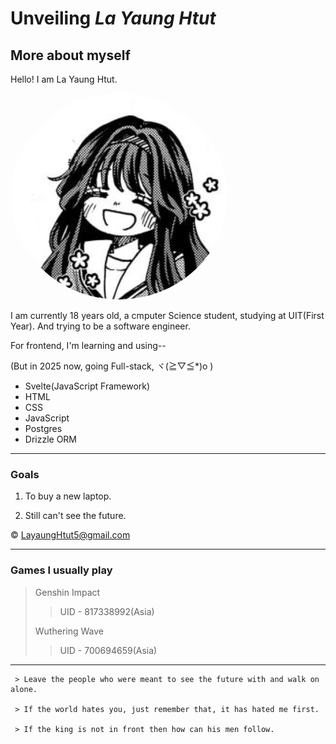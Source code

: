 # Unveiling _La Yaung Htut_

## More about myself

Hello! I am La Yaung Htut.

<img src="Waguri.jpg" style="border-radius: 50%;" >

I am currently 18 years old, a cmputer Science student, studying at UIT(First Year). And trying to be a software engineer.

For frontend, I'm learning and using--

(But in 2025 now, going Full-stack, ヾ(≧▽≦\*)o )

- Svelte(JavaScript Framework)
- HTML
- CSS
- JavaScript
- Postgres
- Drizzle ORM

---

### Goals

1. To buy a new laptop.

2. Still can't see the future.

&copy; <LayaungHtut5@gmail.com>

---

### Games I usually play

> Genshin Impact
>
> > UID - 817338992(Asia)
>
> Wuthering Wave
>
> > UID - 700694659(Asia)

---

```
 > Leave the people who were meant to see the future with and walk on alone.

 > If the world hates you, just remember that, it has hated me first.

 > If the king is not in front then how can his men follow.
```
